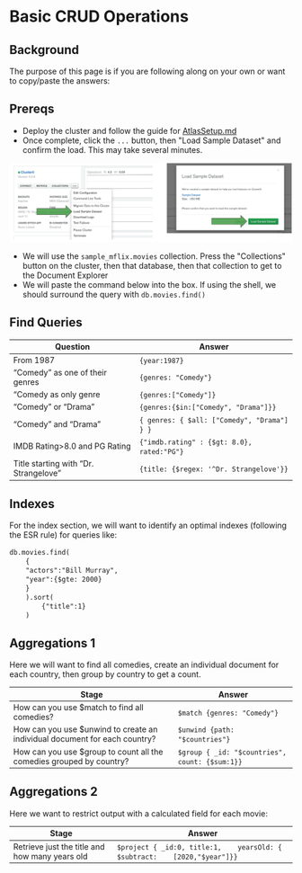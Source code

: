# Basic CRUD Operations

 ## Background
 
The purpose of this page is if you are following along on your own or want to copy/paste the answers:

## Prereqs

* Deploy the cluster and follow the guide for [AtlasSetup.md](AtlasSetup.md)
* Once complete, click the `...` button, then "Load Sample Dataset" and confirm the load. This may take several minutes. 

![](images/ss14.png)

* We will use the `sample_mflix.movies` collection. Press the "Collections" button on the cluster, then that database, then that collection to get to the Document Explorer
* We will paste the command below into the box. If using the shell, we should surround the query with `db.movies.find()`

## Find Queries

| Question                              | Answer |
|---------------------------------------|--------|
|From 1987                              | `{year:1987}` |
|“Comedy” as one of their genres        | `{genres: "Comedy"}` |
|“Comedy as only genre                  | `{genres:["Comedy"]}` |
|“Comedy” or “Drama”                    | `{genres:{$in:["Comedy", "Drama"]}}` |
|“Comedy” and “Drama”                   | `{ genres: { $all: ["Comedy", "Drama"] } }` |
|IMDB Rating>8.0 and PG Rating          | `{"imdb.rating" : {$gt: 8.0}, rated:"PG"}` |
|Title starting with “Dr. Strangelove”  | `{title: {$regex: '^Dr. Strangelove'}}`|

## Indexes

For the index section, we will want to identify an optimal indexes (following the ESR rule) for queries like:

```
db.movies.find(
    {
    "actors":"Bill Murray", 
    "year":{$gte: 2000}
    }
    ).sort(
        {"title":1}
    )
```

## Aggregations 1

Here we will want to find all comedies, create an individual document for each country, then group by country to get a count.

| Stage                                 | Answer |
|---------------------------------------|--------|
| How can you use $match to find all comedies? | `$match {genres: "Comedy"}`| 
| How can you use $unwind to create an individual document for each country? | `$unwind {path: "$countries"}` | 
| How can you use $group to count all the comedies grouped by country? | `$group { _id: "$countries", count: {$sum:1}}`| 

## Aggregations 2

Here we want to restrict output with a calculated field for each movie:

| Stage                                 | Answer |
|---------------------------------------|--------|
| Retrieve just the title and how many years old | `$project { _id:0, title:1,    yearsOld: { $subtract:    [2020,"$year"]}}`
